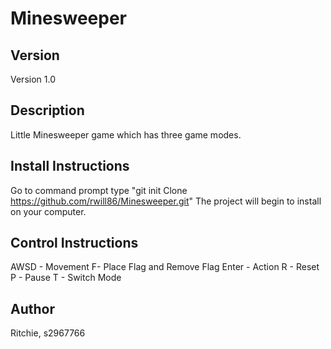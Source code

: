 # Minesweeper

## Version
Version 1.0

## Description
Little Minesweeper game which has three game modes.

## Install Instructions

Go to command prompt type "git init Clone https://github.com/rwill86/Minesweeper.git" 
The project will begin to install on your computer.

## Control Instructions

AWSD - Movement
F- Place Flag and Remove Flag
Enter - Action
R - Reset 
P - Pause 
T - Switch Mode

## Author
Ritchie, s2967766
